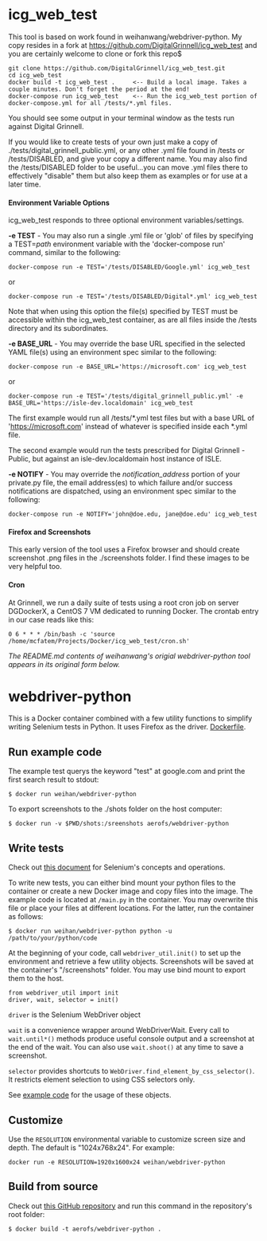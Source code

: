 # icg_web_test

This tool is based on work found in weihanwang/webdriver-python.  My copy resides in a fork at https://github.com/DigitalGrinnell/icg_web_test and you are certainly welcome to clone or fork this repo$

~~~
git clone https://github.com/DigitalGrinnell/icg_web_test.git
cd icg_web_test
docker build -t icg_web_test .     <-- Build a local image. Takes a couple minutes. Don't forget the period at the end!
docker-compose run icg_web_test    <-- Run the icg_web_test portion of docker-compose.yml for all /tests/*.yml files.
~~~

You should see some output in your terminal window as the tests run against Digital Grinnell.

If you would like to create tests of your own just make a copy of ./tests/digital_grinnell_public.yml, or any other .yml file found in /tests or /tests/DISABLED, and give your copy a different name.  You may also find the /tests/DISABLED folder to be useful...you can move .yml files there to effectively "disable" them but also keep them as examples or for use at a later time.

#### Environment Variable Options  

icg_web_test responds to three optional environment variables/settings.

**-e TEST** - You may also run a single .yml file or 'glob' of files by specifying a TEST=*path* environment variable with the 'docker-compose run' command, similar to the following:

    docker-compose run -e TEST='/tests/DISABLED/Google.yml' icg_web_test

or

    docker-compose run -e TEST='/tests/DISABLED/Digital*.yml' icg_web_test


Note that when using this option the file(s) specified by TEST must be accessible within the icg_web_test container, as are all files inside the /tests directory and its subordinates.

**-e BASE_URL** - You may override the base URL specified in the selected YAML file(s) using an environment spec similar to the following:

    docker-compose run -e BASE_URL='https://microsoft.com' icg_web_test

or

    docker-compose run -e TEST='/tests/digital_grinnell_public.yml' -e BASE_URL='https://isle-dev.localdomain' icg_web_test


The first example would run all /tests/\*.yml test files but with a base URL of 'https://microsoft.com' instead of whatever is specified inside each \*.yml file.

The second example would run the tests prescribed for Digital Grinnell - Public, but against an isle-dev.localdomain host instance of ISLE.

**-e NOTIFY** - You may override the *notification_address* portion of your private.py file, the email address(es) to which failure and/or success notifications are dispatched, using an environment spec similar to the following:

    docker-compose run -e NOTIFY='john@doe.edu, jane@doe.edu' icg_web_test

#### Firefox and Screenshots

This early version of the tool uses a Firefox browser and should create screenshot .png files in the ./screenshots folder.  I find these images to be very helpful too.

#### Cron

At Grinnell, we run a daily suite of tests using a root cron job on server DGDockerX, a CentOS 7 VM dedicated to running Docker.  The crontab entry in our case reads like this:

~~~
0 6 * * * /bin/bash -c 'source /home/mcfatem/Projects/Docker/icg_web_test/cron.sh'
~~~

*The README.md contents of weihanwang's origial webdriver-python tool appears in its original form below.*







# webdriver-python

This is a Docker container combined with a few utility functions to simplify writing Selenium tests in Python.
It uses Firefox as the driver. [Dockerfile](https://github.com/weihanwang/webdriver-python/blob/master/Dockerfile).

## Run example code

The example test querys the keyword "test" at google.com and print the first search result to stdout:

    $ docker run weihan/webdriver-python

To export screenshots to the ./shots folder on the host computer:

    $ docker run -v $PWD/shots:/sreenshots aerofs/webdriver-python

## Write tests

Check out [this document](http://selenium-python.readthedocs.org/en/latest/) for Selenium's concepts and operations.

To write new tests, you can either bind mount your python files to the container or create a new Docker image and copy files into the image.
The example code is located at `/main.py` in the container. You may overwrite this file or place your files at different locations. For the latter,
run the container as follows:

    $ docker run weihan/webdriver-python python -u /path/to/your/python/code

At the beginning of your code, call `webdriver_util.init()` to set up the
environment and retrieve a few utility objects. Screenshots will be saved at the container's "/screenshots" folder.
You may use bind mount to export them to the host.

    from webdriver_util import init
    driver, wait, selector = init()

`driver` is the Selenium WebDriver object

`wait` is a convenience wrapper around WebDriverWait. Every call to `wait.until*()` methods produce useful console output and a screenshot at the end of the wait.
You can also use `wait.shoot()` at any time to save a screenshot.

`selector` provides shortcuts to `WebDriver.find_element_by_css_selector()`. It restricts element selection to using CSS selectors only.

See [example code](https://github.com/weihanwang/webdriver-python/tree/master/root/main.py) for the usage of these objects.


## Customize

Use the `RESOLUTION` environmental variable to customize screen size and depth. The default is "1024x768x24".
For example:

    docker run -e RESOLUTION=1920x1600x24 weihan/webdriver-python


## Build from source

Check out [this GitHub repository](https://github.com/weihanwang/webdriver-python) and run this command in the repository's root folder:

    $ docker build -t aerofs/webdriver-python .
